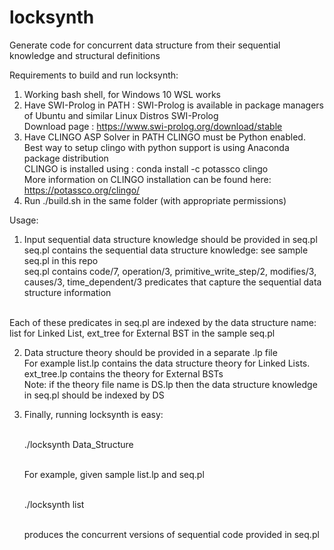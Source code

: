 # locksynth

Generate code for concurrent data structure from their sequential knowledge and structural definitions


Requirements to build and run locksynth:

1) Working bash shell, for Windows 10 WSL works
2) Have SWI-Prolog in PATH : SWI-Prolog is available in package managers of Ubuntu and similar Linux Distros
   SWI-Prolog 
   <br> Download page : https://www.swi-prolog.org/download/stable
3) Have CLINGO ASP Solver in PATH
    CLINGO must be Python enabled. Best way to setup clingo with python support is using Anaconda package distribution
    <br> CLINGO is installed using : conda install -c potassco clingo
    <br> More information on CLINGO installation can be found here: https://potassco.org/clingo/
4) Run ./build.sh in the same folder (with appropriate permissions)  

Usage: 

1) Input sequential data structure knowledge should be provided in seq.pl 
   <br> seq.pl contains the sequential data structure knowledge: see sample seq.pl in this repo
<br> seq.pl contains code/7, operation/3, primitive_write_step/2, modifies/3,  causes/3, time_dependent/3 predicates that capture the sequential data structure
       information

<br> Each of these predicates in seq.pl are indexed by the data structure name: list for Linked List, ext_tree for External BST in the sample seq.pl

2) Data structure theory should be provided in a separate .lp file
   <br> For example list.lp contains the data structure theory for Linked Lists. 
   <br>             ext_tree.lp contains the theory for External BSTs
   <br> Note: if the theory file name is DS.lp then the data structure knowledge in seq.pl should be indexed by DS
  
3) Finally, running locksynth is easy:
     
    <br> ./locksynth Data_Structure
   
    <br> For example, given sample list.lp and seq.pl 
   
     <br> ./locksynth list 
     
     <br> produces the concurrent versions of sequential code provided in seq.pl
